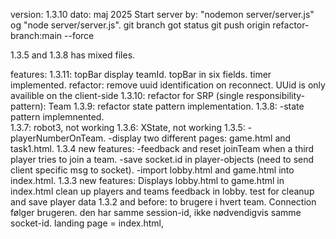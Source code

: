 version: 1.3.10
dato: maj 2025
Start server by: "nodemon server/server.js" og "node server/server.js".
git branch
got status
git push origin refactor-branch:main --force


1.3.5 and 1.3.8 has mixed files.

features:
1.3.11:
    topBar display teamId.
    topBar in six fields.
    timer implemented.
    refactor: remove uuid identification on reconnect.
    UUid is only availible on the client-side
1.3.10:
    refactor for SRP (single responsibility-pattern): Team
1.3.9:
    refactor state pattern implementation.
1.3.8: 
    -state pattern implemnented.    
1.3.7: robot3, not working
1.3.6: XState, not working
1.3.5:
    -playerNumberOnTeam.
    -display two different pages: game.html and task1.html.
1.3.4 new features:
    -feedback and reset joinTeam when a third player tries to join a team.
    -save socket.id in player-objects (need to send client specific msg to socket).
    -import lobby.html and game.html into index.html.
1.3.3 new features:
    Displays lobby.html to game.html in index.html
    clean up players and teams
    feedback in lobby.
    test for cleanup and save player data
1.3.2 and before:
    to brugere i hvert team. 
    Connection følger brugeren. den har samme session-id, ikke nødvendigvis samme socket-id.
    landing page = index.html, 


    